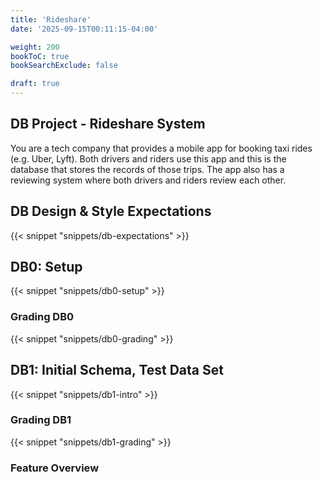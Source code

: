 ```yaml
---
title: 'Rideshare'
date: '2025-09-15T00:11:15-04:00'

weight: 200
bookToC: true
bookSearchExclude: false

draft: true
---
```


## DB Project - Rideshare System

You are a tech company that provides a mobile app for booking taxi rides (e.g. Uber, Lyft). Both drivers and riders use this app and this is the database that stores the records of those trips. The app also has a reviewing system where both drivers and riders review each other.

## DB Design & Style Expectations

{{< snippet "snippets/db-expectations" >}}

## DB0: Setup

{{< snippet "snippets/db0-setup" >}}

### Grading DB0

{{< snippet "snippets/db0-grading" >}}

## DB1: Initial Schema, Test Data Set

{{< snippet "snippets/db1-intro" >}}

### Grading DB1

{{< snippet "snippets/db1-grading" >}}

### Feature Overview